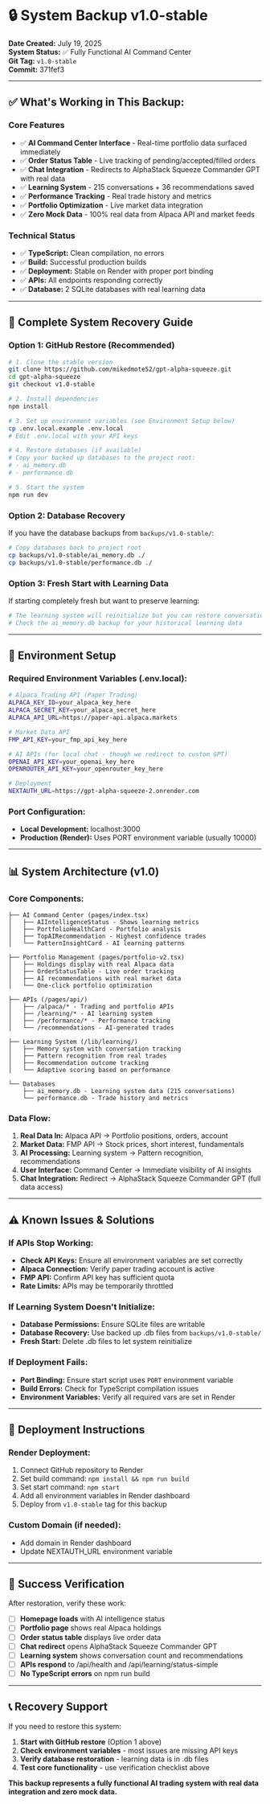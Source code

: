 # 🔒 System Backup v1.0-stable

**Date Created:** July 19, 2025  
**System Status:** ✅ Fully Functional AI Command Center  
**Git Tag:** `v1.0-stable`  
**Commit:** 371fef3

---

## ✅ **What's Working in This Backup:**

### Core Features
- ✅ **AI Command Center Interface** - Real-time portfolio data surfaced immediately
- ✅ **Order Status Table** - Live tracking of pending/accepted/filled orders
- ✅ **Chat Integration** - Redirects to AlphaStack Squeeze Commander GPT with real data
- ✅ **Learning System** - 215 conversations + 36 recommendations saved
- ✅ **Performance Tracking** - Real trade history and metrics
- ✅ **Portfolio Optimization** - Live market data integration
- ✅ **Zero Mock Data** - 100% real data from Alpaca API and market feeds

### Technical Status
- ✅ **TypeScript:** Clean compilation, no errors
- ✅ **Build:** Successful production builds
- ✅ **Deployment:** Stable on Render with proper port binding
- ✅ **APIs:** All endpoints responding correctly
- ✅ **Database:** 2 SQLite databases with real learning data

---

## 🔄 **Complete System Recovery Guide**

### **Option 1: GitHub Restore (Recommended)**

```bash
# 1. Clone the stable version
git clone https://github.com/mikedmote52/gpt-alpha-squeeze.git
cd gpt-alpha-squeeze
git checkout v1.0-stable

# 2. Install dependencies
npm install

# 3. Set up environment variables (see Environment Setup below)
cp .env.local.example .env.local
# Edit .env.local with your API keys

# 4. Restore databases (if available)
# Copy your backed up databases to the project root:
# - ai_memory.db
# - performance.db

# 5. Start the system
npm run dev
```

### **Option 2: Database Recovery**

If you have the database backups from `backups/v1.0-stable/`:

```bash
# Copy databases back to project root
cp backups/v1.0-stable/ai_memory.db ./
cp backups/v1.0-stable/performance.db ./
```

### **Option 3: Fresh Start with Learning Data**

If starting completely fresh but want to preserve learning:

```bash
# The learning system will reinitialize but you can restore conversations
# Check the ai_memory.db backup for your historical learning data
```

---

## 🔧 **Environment Setup**

### Required Environment Variables (.env.local):

```bash
# Alpaca Trading API (Paper Trading)
ALPACA_KEY_ID=your_alpaca_key_here
ALPACA_SECRET_KEY=your_alpaca_secret_here
ALPACA_API_URL=https://paper-api.alpaca.markets

# Market Data API
FMP_API_KEY=your_fmp_api_key_here

# AI APIs (for local chat - though we redirect to custom GPT)
OPENAI_API_KEY=your_openai_key_here
OPENROUTER_API_KEY=your_openrouter_key_here

# Deployment
NEXTAUTH_URL=https://gpt-alpha-squeeze-2.onrender.com
```

### Port Configuration:
- **Local Development:** localhost:3000
- **Production (Render):** Uses PORT environment variable (usually 10000)

---

## 📊 **System Architecture (v1.0)**

### **Core Components:**
```
├── AI Command Center (pages/index.tsx)
│   ├── AIIntelligenceStatus - Shows learning metrics
│   ├── PortfolioHealthCard - Portfolio analysis
│   ├── TopAIRecommendation - Highest confidence trades
│   └── PatternInsightCard - AI learning patterns

├── Portfolio Management (pages/portfolio-v2.tsx)
│   ├── Holdings display with real Alpaca data
│   ├── OrderStatusTable - Live order tracking
│   ├── AI recommendations with real market data
│   └── One-click portfolio optimization

├── APIs (/pages/api/)
│   ├── /alpaca/* - Trading and portfolio APIs
│   ├── /learning/* - AI learning system
│   ├── /performance/* - Performance tracking
│   └── /recommendations - AI-generated trades

├── Learning System (/lib/learning/)
│   ├── Memory system with conversation tracking
│   ├── Pattern recognition from real trades
│   ├── Recommendation outcome tracking
│   └── Adaptive scoring based on performance

└── Databases
    ├── ai_memory.db - Learning system data (215 conversations)
    └── performance.db - Trade history and metrics
```

### **Data Flow:**
1. **Real Data In:** Alpaca API → Portfolio positions, orders, account
2. **Market Data:** FMP API → Stock prices, short interest, fundamentals  
3. **AI Processing:** Learning system → Pattern recognition, recommendations
4. **User Interface:** Command Center → Immediate visibility of AI insights
5. **Chat Integration:** Redirect → AlphaStack Squeeze Commander GPT (full data access)

---

## ⚠️ **Known Issues & Solutions**

### If APIs Stop Working:
- **Check API Keys:** Ensure all environment variables are set correctly
- **Alpaca Connection:** Verify paper trading account is active
- **FMP API:** Confirm API key has sufficient quota
- **Rate Limits:** APIs may be temporarily throttled

### If Learning System Doesn't Initialize:
- **Database Permissions:** Ensure SQLite files are writable
- **Database Recovery:** Use backed up .db files from `backups/v1.0-stable/`
- **Fresh Start:** Delete .db files to let system reinitialize

### If Deployment Fails:
- **Port Binding:** Ensure start script uses `PORT` environment variable
- **Build Errors:** Check for TypeScript compilation issues
- **Environment Variables:** Verify all required vars are set in Render

---

## 🚀 **Deployment Instructions**

### Render Deployment:
1. Connect GitHub repository to Render
2. Set build command: `npm install && npm run build`
3. Set start command: `npm start`
4. Add all environment variables in Render dashboard
5. Deploy from `v1.0-stable` tag for this backup

### Custom Domain (if needed):
- Add domain in Render dashboard
- Update NEXTAUTH_URL environment variable

---

## 🎯 **Success Verification**

After restoration, verify these work:

- [ ] **Homepage loads** with AI intelligence status
- [ ] **Portfolio page** shows real Alpaca holdings
- [ ] **Order status table** displays live order data
- [ ] **Chat redirect** opens AlphaStack Squeeze Commander GPT
- [ ] **Learning system** shows conversation count and recommendations
- [ ] **APIs respond** to /api/health and /api/learning/status-simple
- [ ] **No TypeScript errors** on npm run build

---

## 📞 **Recovery Support**

If you need to restore this system:

1. **Start with GitHub restore** (Option 1 above)
2. **Check environment variables** - most issues are missing API keys
3. **Verify database restoration** - learning data is in .db files
4. **Test core functionality** - use verification checklist above

**This backup represents a fully functional AI trading system with real data integration and zero mock data.**